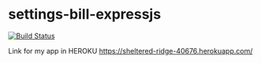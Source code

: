 # settings-bill-expressjs

[![Build Status](https://app.travis-ci.com/mdlangamandla/settings-bill-expressjs.svg?branch=master)](https://app.travis-ci.com/mdlangamandla/settings-bill-expressjs)

Link for my app in HEROKU https://sheltered-ridge-40676.herokuapp.com/
